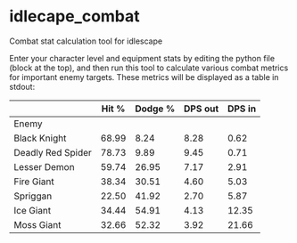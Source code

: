 # idlecape_combat
Combat stat calculation tool for idlescape

Enter your character level and equipment stats by editing the python file (block at the top), and then run this tool to calculate various combat metrics for important enemy targets.  These metrics will be displayed as a table in stdout:

|                 | Hit % | Dodge % | DPS out | DPS in |
|-----------------|-------|---------|---------|--------|
|Enemy            |       |         |         |        |
|Black Knight     |68.99  | 8.24    |8.28     | 0.62   |
|Deadly Red Spider|78.73  | 9.89    |9.45     | 0.71   |
|Lesser Demon     |59.74  |26.95    |7.17     | 2.91   |
|Fire Giant       |38.34  |30.51    |4.60     | 5.03   |
|Spriggan         |22.50  |41.92    |2.70     | 5.87   |
|Ice Giant        |34.44  |54.91    |4.13     |12.35   |
|Moss Giant       |32.66  |52.32    |3.92     |21.66   |
